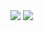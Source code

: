 <img src="https://img.shields.io/badge/itvincent11-FFCD00?style=flat-square&logo=kakaotalk&logoColor=black"/>
<img src="https://img.shields.io/badge/itvincent11@gmail.com-EA4335?style=flat-square&logo=gmail&logoColor=black"/>



